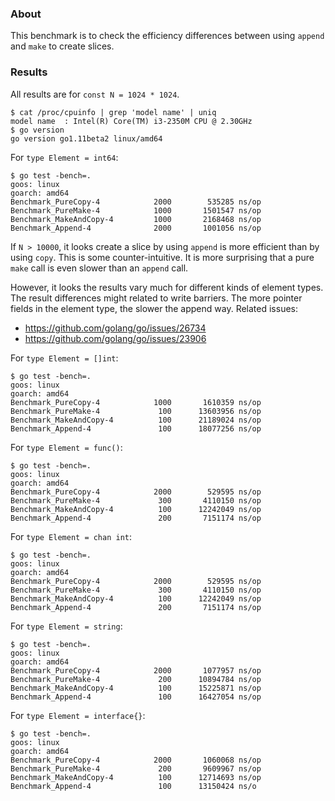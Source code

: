
### About

This benchmark is to check the efficiency differences between
using `append` and `make` to create slices.

### Results

All results are for `const N = 1024 * 1024`.

```
$ cat /proc/cpuinfo | grep 'model name' | uniq
model name	: Intel(R) Core(TM) i3-2350M CPU @ 2.30GHz
$ go version
go version go1.11beta2 linux/amd64
```

For `type Element = int64`:

```
$ go test -bench=.
goos: linux
goarch: amd64
Benchmark_PureCopy-4      	    2000	    535285 ns/op
Benchmark_PureMake-4      	    1000	   1501547 ns/op
Benchmark_MakeAndCopy-4   	    1000	   2168468 ns/op
Benchmark_Append-4        	    2000	   1001056 ns/op
```

If `N > 10000`,
it looks create a slice by using `append` is more efficient than
by using `copy`. This is some counter-intuitive.
It is more surprising that a pure `make` call is even slower than an `append` call.

However, it looks the results vary much for different kinds of element types.
The result differences might related to write barriers.
The more pointer fields in the element type, the slower the append way.
Related issues:
* https://github.com/golang/go/issues/26734
* https://github.com/golang/go/issues/23906

For `type Element = []int`:

```
$ go test -bench=.
goos: linux
goarch: amd64
Benchmark_PureCopy-4      	    1000	   1610359 ns/op
Benchmark_PureMake-4      	     100	  13603956 ns/op
Benchmark_MakeAndCopy-4   	     100	  21189024 ns/op
Benchmark_Append-4        	     100	  18077256 ns/op
```

For `type Element = func()`:

```
$ go test -bench=.
goos: linux
goarch: amd64
Benchmark_PureCopy-4      	    2000	    529595 ns/op
Benchmark_PureMake-4      	     300	   4110150 ns/op
Benchmark_MakeAndCopy-4   	     100	  12242049 ns/op
Benchmark_Append-4        	     200	   7151174 ns/op
```

For `type Element = chan int`:

```
$ go test -bench=.
goos: linux
goarch: amd64
Benchmark_PureCopy-4      	    2000	    529595 ns/op
Benchmark_PureMake-4      	     300	   4110150 ns/op
Benchmark_MakeAndCopy-4   	     100	  12242049 ns/op
Benchmark_Append-4        	     200	   7151174 ns/op
```


For `type Element = string`:

```
$ go test -bench=.
goos: linux
goarch: amd64
Benchmark_PureCopy-4      	    2000	   1077957 ns/op
Benchmark_PureMake-4      	     200	  10894784 ns/op
Benchmark_MakeAndCopy-4   	     100	  15225871 ns/op
Benchmark_Append-4        	     100	  16427054 ns/op
```


For `type Element = interface{}`:

```
$ go test -bench=.
goos: linux
goarch: amd64
Benchmark_PureCopy-4      	    2000	   1060068 ns/op
Benchmark_PureMake-4      	     200	   9609967 ns/op
Benchmark_MakeAndCopy-4   	     100	  12714693 ns/op
Benchmark_Append-4        	     100	  13150424 ns/o
```


